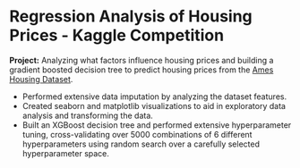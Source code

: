 # Regression Analysis of Housing Prices - Kaggle Competition
**Project:** Analyzing what factors influence housing prices and building a gradient boosted decision tree to predict housing prices from the [Ames Housing Dataset](https://www.kaggle.com/datasets/shashanknecrothapa/ames-housing-dataset).
* Performed extensive data imputation by analyzing the dataset features.
* Created seaborn and matplotlib visualizations to aid in exploratory data analysis and transforming the data.
* Built an XGBoost decision tree and performed extensive hyperparameter tuning, cross-validating over 5000 combinations of 6 different hyperparameters using random search over a carefully selected hyperparameter space.
